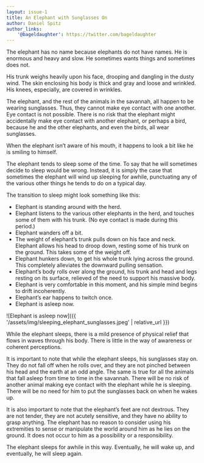 ```yaml
---
layout: issue-1
title: An Elephant with Sunglasses On
author: Daniel Spitz
author_links:
    '@bageldaughter': https://twitter.com/bageldaughter
---
```


The elephant has no name because elephants do not have names. He is enormous and heavy and slow. He sometimes wants things and sometimes does not.

His trunk weighs heavily upon his face, drooping and dangling in the dusty wind. The skin enclosing his body is thick and gray and loose and wrinkled. His knees, especially, are covered in wrinkles.

The elephant, and the rest of the animals in the savannah, all happen to be wearing sunglasses. Thus, they cannot make eye contact with one another. Eye contact is not possible. There is no risk that the elephant might accidentally make eye contact with another elephant, or perhaps a bird, because he and the other elephants, and even the birds, all wear sunglasses.

When the elephant isn’t aware of his mouth, it happens to look a bit like he is smiling to himself.

The elephant tends to sleep some of the time. To say that he will sometimes decide to sleep would be wrong. Instead, it is simply the case that sometimes the elephant will wind up sleeping for awhile, punctuating any of the various other things he tends to do on a typical day.

The transition to sleep might look something like this:
- Elephant is standing around with the herd.
- Elephant listens to the various other elephants in the herd, and touches some of them with his trunk. (No eye contact is made during this period.)
- Elephant wanders off a bit.
- The weight of elephant’s trunk pulls down on his face and neck. Elephant allows his head to droop down, resting some of his trunk on the ground. This takes some of the weight off.
- Elephant hunkers down, to get his whole trunk lying across the ground. This completely alleviates the downward pulling sensation.
- Elephant’s body rolls over along the ground, his trunk and head and legs resting on its surface, relieved of the need to support his massive body.
- Elephant is very comfortable in this moment, and his simple mind begins to drift incoherently.
- Elephant’s ear happens to twitch once.
- Elephant is asleep now.

![Elephant is asleep now]({{ '/assets/img/sleeping_elephant_sunglasses.jpeg' | relative_url }})

While the elephant sleeps, there is a mild presence of physical relief that flows in waves through his body. There is little in the way of awareness or coherent perceptions.

It is important to note that while the elephant sleeps, his sunglasses stay on. They do not fall off when he rolls over, and they are not pinched between his head and the earth at an odd angle. The same is true for all the animals that fall asleep from time to time in the savannah. There will be no risk of another animal making eye contact with the elephant while he is sleeping. There will be no need for him to put the sunglasses back on when he wakes up.

It is also important to note that the elephant’s feet are not dextrous. They are not tender, they are not acutely sensitive, and they have no ability to grasp anything. The elephant has no reason to consider using his extremities to sense or manipulate the world around him as he lies on the ground. It does not occur to him as a possibility or a responsibility.

The elephant sleeps for awhile in this way. Eventually, he will wake up, and eventually, he will sleep again.
